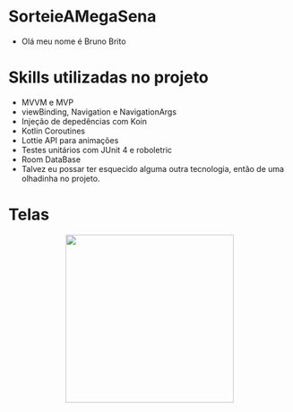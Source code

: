 # SorteieAMegaSena
- Olá meu nome é Bruno Brito

##
# Skills utilizadas no projeto
- MVVM e MVP
- viewBinding, Navigation e NavigationArgs
- Injeção de depedências com Koin
- Kotlin Coroutines
- Lottie API para animações
- Testes unitários com JUnit 4 e roboletric
- Room DataBase
- Talvez eu possar ter esquecido alguma outra tecnologia, então de uma olhadinha no projeto.

##
# Telas
<div align="center">
  <img src="https://user-images.githubusercontent.com/50091653/174119162-3fdbcb47-5d88-4d36-82b3-73eace1896e3.png" width="300px" />
</div>
